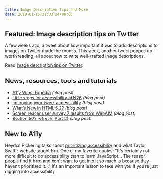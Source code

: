 ```yaml
---
title: Image Description Tips and More
date: 2018-01-15T21:33:24+00:00
---
```


## Featured: Image description tips on Twitter

A few weeks ago, a tweet about how important it was to add descriptions to images on Twitter made the rounds. This week, another tweet popped up worth reading, all about how to write well-crafted image descriptions.

Read [Image description tips on Twitter](https://twitter.com/robothugscomic/status/949324465191694337).

## News, resources, tools and tutorials

* [A11y Wins: Expedia](https://a11ywins.tumblr.com/post/169471940608/expedia) _(blog post)_
* [Little steps for accessibility at N26](https://hugogiraudel.com/2018/01/08/little-steps-for-accessibility-at-n26/) _(blog post)_
* [Improving your tweet accessibility](http://adrianroselli.com/2018/01/improving-your-tweet-accessibility.html) _(blog post)_
* [What’s New in HTML 5.2?](https://bitsofco.de/whats-new-in-html-5-2/) _(blog post)_
* [Screen reader user survey 7 results from WebAIM](http://www.webaxe.org/screen-reader-user-survey-7-results-from-webaim/) _(blog post)_
* [Section 508 refresh (Part 2)](https://developer.paciellogroup.com/blog/2018/01/section-508-refresh-part-2/) _(blog post)_

## New to A11y

Heydon Pickering talks about [prioritizing accessibility](https://www.youtube.com/watch?v=B-TW_kbkzo0) and what Taylor Swift's website taught him. One of my favorite quotes: "It's certainly not more difficult to do accessibility than to learn JavaScript... The reason people find it hard and don't want to get into it so much is because they haven't prioritized it..." It's an important lesson to take with you if you're just digging into accessibility.